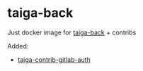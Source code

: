 # taiga-back
Just docker image for [taiga-back](https://github.com/docker-taiga/back) + contribs

Added:
- [taiga-contrib-gitlab-auth](https://github.com/taigaio/taiga-contrib-gitlab-auth)
